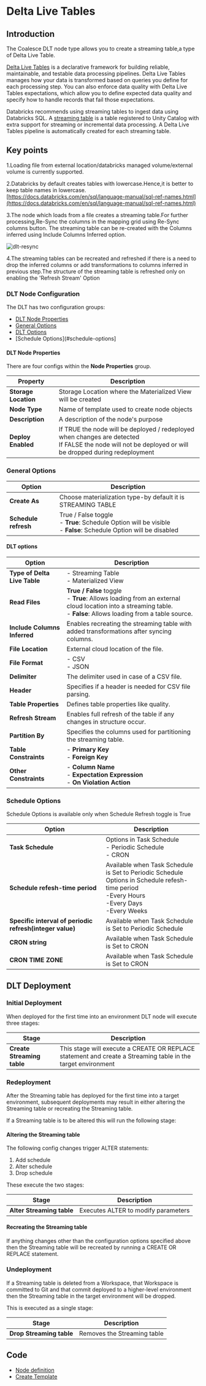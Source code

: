 # **Delta Live Tables**

## **Introduction**

The Coalesce DLT node type allows you to create a streaming table,a type
of Delta Live Table.

[Delta Live Tables](https://docs.databricks.com/aws/en/dlt/streaming-tables)
is a declarative framework for building reliable, maintainable, and
testable data processing pipelines. Delta Live Tables manages how your
data is transformed based on queries you define for each processing
step. You can also enforce data quality with Delta Live Tables
expectations, which allow you to define expected data quality and
specify how to handle records that fail those expectations.

Databricks recommends using streaming tables to ingest data using
Databricks SQL. A [streaming
table](https://docs.databricks.com/en/tables/streaming.html#additional-resources)
is a table registered to Unity Catalog with extra support for streaming
or incremental data processing. A Delta Live Tables pipeline is
automatically created for each streaming table.

## **Key points**

1.Loading file from external location/databricks managed volume/external volume is currently supported.

2.Databricks by default creates tables with lowercase.Hence,it is better to keep table names in lowercase.[https://docs.databricks.com/en/sql/language-manual/sql-ref-names.html](https://docs.databricks.com/en/sql/language-manual/sql-ref-names.html)

3.The node which loads from a file creates a streaming table.For further processing,Re-Sync the columns in the mapping grid using Re-Sync columns button.
The streaming table can be re-created with the Columns inferred using Include Columns Inferred option.

![dlt-resync](https://github.com/user-attachments/assets/8199536e-ef4d-4b24-ab69-ce8c89356938)

4.The streaming tables can be recreated and refreshed if there is a need to drop the inferred columns or add transformations to columns inferred in previous step.The structure of the streaming table is refreshed only on enabling the 'Refresh Stream' Option

### **DLT Node Configuration**

The DLT has two configuration groups:

* [DLT Node Properties](#dlt-node-properties)
* [General Options](#general-options)
* [DLT Options](#dlt-options)
* [Schedule Options](#schedule-options]

<h4 id="dlt-node-properties"> DLT Node Properties </h4>

There are four configs within the **Node Properties** group.

| **Property** | **Description** |
|-------------|-----------------|
| **Storage Location** | Storage Location where the Materialized View will be created |
| **Node Type** | Name of template used to create node objects |
| **Description** | A description of the node's purpose |
| **Deploy Enabled** | If TRUE the node will be deployed / redeployed when changes are detected<br/>If FALSE the node will not be deployed or will be dropped during redeployment |

### General Options

| **Option** | **Description** |
|------------|----------------|
| **Create As** | Choose materialization type-by default it is STREAMING TABLE  |
|**Schedule refresh**| True / False toggle<br/>- **True**: Schedule Option will be visible<br/>- **False**:  Schedule Option will be disabled|

<h4 id="dlt-options"> DLT options </h4>

| **Option**                     | **Description** |
|----------------------------------|---------------|
| **Type of Delta Live Table**     | - Streaming Table <br/>- Materialized View |
| **Read Files**                   | **True / False** toggle <br/>- **True**: Allows loading from an external cloud location into a streaming table.<br/>- **False**: Allows loading from a table source. |
| **Include Columns Inferred**     | Enables recreating the streaming table with added transformations after syncing columns. |
| **File Location** | External cloud location of the file. |
| **File Format** | - CSV <br/>- JSON |
| **Delimiter** | The delimiter used in case of a CSV file. |
| **Header** | Specifies if a header is needed for CSV file parsing. |
| **Table Properties**             | Defines table properties like quality. |
| **Refresh Stream**               | Enables full refresh of the table if any changes in structure occur. |
| **Partition By** | Specifies the columns used for partitioning the streaming table. |
| **Table Constraints** | - **Primary Key**<br/>- **Foreign Key** |
| **Other Constraints** | - **Column Name**<br/>- **Expectation Expression**<br>- **On Violation Action** |

### Schedule Options

Schedule Options is available only when Schedule Refresh toggle is True

| **Option** | **Description** |
|------------|----------------|
|**Task Schedule**| Options in Task Schedule<br/>- Periodic Schedule<br/>- CRON    |
|**Schedule refesh-time period**|Available when Task Schedule is Set to Periodic Schedule<br/>Options in Schedule refesh-time period<br/>-Every Hours<br/>-Every Days<br/>-Every Weeks |
|**Specific interval of periodic refresh(integer value)**|Available when Task Schedule is Set to Periodic Schedule |
|**CRON string**|Available when Task Schedule is Set to CRON|
|**CRON TIME ZONE**|Available when Task Schedule is Set to CRON |

## **DLT Deployment**

### Initial Deployment
When deployed for the first time into an environment DLT node will execute three stages:

| **Stage** | **Description** |
|-----------|----------------|
| **Create Streaming table** | This stage will execute a CREATE OR REPLACE statement and create a Streaming table in the target environment |

### Redeployment

After the Streaming table has deployed for the first time into a target environment, subsequent deployments may result in either altering the Streaming table or recreating the Streaming table.

If a Streaming table is to be altered this will run the following stage:

#### Altering the Streaming table

The following config changes trigger ALTER statements:

1. Add schedule
2. Alter schedule
3. Drop schedule

These execute the two stages:

| **Stage** | **Description** |
|-----------|----------------|
| **Alter Streaming table** | Executes ALTER to modify parameters |

#### Recreating the Streaming table

If anything changes other than the configuration options specified above then the Streaming table will be recreated by running a CREATE OR REPLACE statement.

### Undeployment

If a Streaming table is deleted from a Workspace, that Workspace is committed to Git and that commit deployed to a higher-level environment then the Streaming table in the target environment will be dropped.

This is executed as a single stage:

| **Stage** | **Description** |
|-----------|----------------|
| **Drop Streaming table** | Removes the Streaming table |

## Code

* [Node definition](https://github.com/coalesceio/databricks-DLT/blob/main/nodeTypes/DLT-368/definition.yml)
* [Create Template](https://github.com/coalesceio/databricks-DLT/blob/main/nodeTypes/DLT-368/create.sql.j2)
